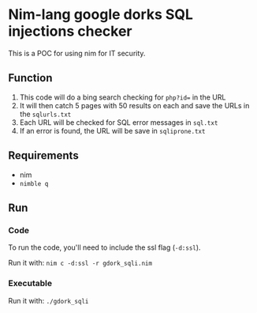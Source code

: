 # Nim-lang google dorks SQL injections checker

This is a POC for using nim for IT security.

## Function

1) This code will do a bing search checking for `php?id=` in the URL  
2) It will then catch 5 pages with 50 results on each and save the URLs in the `sqlurls.txt`  
3) Each URL will be checked for SQL error messages in `sql.txt`  
4) If an error is found, the URL will be save in `sqliprone.txt`  

## Requirements

* nim
* `nimble q`

## Run

### Code
To run the code, you'll need to include the ssl flag (`-d:ssl`).

Run it with: `nim c -d:ssl -r gdork_sqli.nim`

### Executable
Run it with: `./gdork_sqli`
